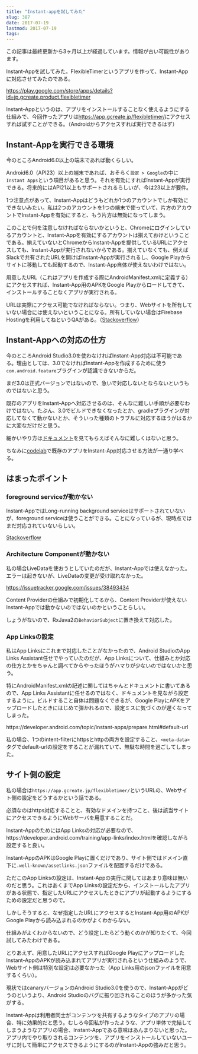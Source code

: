 ```yaml
---
title: "Instant-appを試してみた"
slug: 387
date: 2017-07-19
lastmod: 2017-07-19
tags: 
---
```


<div id="wppda_alert">この記事は最終更新から3ヶ月以上が経過しています。情報が古い可能性があります。</div><p>Instant-Appを試してみた。FlexibleTimerというアプリを作って、Instant-Appに対応させてみたのである。</p>
<p><a href="https://play.google.com/store/apps/details?id=jp.gcreate.product.flexibletimer">https://play.google.com/store/apps/details?id=jp.gcreate.product.flexibletimer</a></p>
<p>Instant-Appというのは、アプリをインストールすることなく使えるようにする仕組みで、今回作ったアプリは<a href="https://app.gcreate.jp/flexibletimer/">https://app.gcreate.jp/flexibletimer/</a>にアクセスすれば試すことができる。（Androidからアクセスすれば実行できるはず）</p>
<h2>Instant-Appを実行できる環境</h2>
<p>今のところAndroid6.0以上の端末であれば動くらしい。</p>
<p>Android6.0（API23）以上の端末であれば、おそらく<code>設定 &gt; Google</code>の中に<code>Instant Apps</code>という項目があると思う。それを有効にすればInstant-Appが実行できる。将来的にはAPI21以上もサポートされるらしいが、今は23以上が要件。</p>
<p>1つ注意点があって、Instant-Appはどうもどれか1つのアカウントでしか有効にできないみたい。私は2つのアカウントを1つの端末で使っていて、片方のアカウントでInstant-Appを有効にすると、もう片方は無効になってしまう。</p>
<p>このことで何を注意しなければならないかというと、Chromeにログインしているアカウントと、Instant-Appを有効にするアカウントは揃えておけということである。揃えていないとChromeからInstant-Appを提供しているURLにアクセスしても、Instant-Appが実行されないからである。揃えていなくても、例えばSlackで共有されたURLを開けばInstant-Appが実行されるし、Google Playからサイトに移動しても起動するので、Instant-App自体が使えないわけではない。</p>
<p>用意したURL（これはアプリを作成する際にAndroidManifest.xmlに定義する）にアクセスすれば、Instant-App用のAPKをGoogle Playからロードしてきて、インストールすることなくアプリが実行される。</p>
<p>URLは実際にアクセス可能でなければならない。つまり、Webサイトを所有していない場合には使えないということになる。所有していない場合はFirebase Hostingを利用してねというQAがある。（<a href="https://stackoverflow.com/questions/44979842/android-instant-app-without-having-a-verified-website">Stackoverflow</a>）</p>
<h2>Instant-Appへの対応の仕方</h2>
<p>今のところAndroid Studio3.0を使わなければInstant-App対応は不可能である。理由としては、3.0でなければInstant-Appを作成するために使う<code>com.android.feature</code>プラグインが認識できないからだ。</p>
<p>まだ3.0は正式バージョンではないので、急いで対応しないとならないというものではないと思う。</p>
<p>既存のアプリをInstant-Appへ対応させるのは、そんなに難しい手順が必要なわけではない。たぶん、3.0でビルドできなくなったとか、gradleプラグインが対応してなくて動かないとか、そういった種類のトラブルに対応するほうがはるかに大変なだけだと思う。</p>
<p>細かいやり方は<a href="https://developer.android.com/topic/instant-apps/index.html">ドキュメント</a>を見てもらえばそんなに難しくはないと思う。</p>
<p>ちなみに<a href="https://codelabs.developers.google.com/codelabs/android-instant-apps/#0">codelab</a>で既存のアプリをInstant-App対応させる方法が一通り学べる。</p>
<h2>はまったポイント</h2>
<h3>foreground serviceが動かない</h3>
<p>Instant-AppではLong-running background serviceはサポートされていないが、foreground serviceは使うことができる。ことになっているが、現時点ではまだ対応されていないらしい。</p>
<p><a href="https://stackoverflow.com/questions/44656049/android-instantapp-foreground-service">Stackoverflow</a></p>
<h3>Architecture Componentが動かない</h3>
<p>私の場合LiveDataを使おうとしていたのだが、Instant-Appでは使えなかった。エラーは起きないが、LiveDataの変更が受け取れなかった。</p>
<p><a href="https://issuetracker.google.com/issues/38493434">https://issuetracker.google.com/issues/38493434</a></p>
<p>Content Providerの仕組みで初期化してるから、Content Providerが使えないInstant-Appでは動かないのではないのかということらしい。</p>
<p>しょうがないので、RxJava2の<code>BehaviorSubject</code>に置き換えて対応した。</p>
<h3>App Linksの設定</h3>
<p>私はApp Linksにこれまで対応したことがなかったので、Android StudioのApp Links Assistant任せでやっていたのだが、App Linksについて、仕組みとか対応の仕方とかをちゃんと調べてからやったほうがハマりが少ないのではないかと思う。</p>
<p>特にAndroidManifest.xmlの記述に関してはちゃんとドキュメントに書いてあるので、App Links Assistantに任せるのではなく、ドキュメントを見ながら設定するように。ビルドすること自体は問題なくできるが、Google PlayにAPKをアップロードしたときにはじめて弾かれるので、設定ミスに気づくのが遅くなってしまった。</p>
<p>https://developer.android.com/topic/instant-apps/prepare.html#default-url</p>
<p>私の場合、1つのintent-filterにhttpsとhttpの両方を設定すること、<code>&lt;meta-data&gt;</code>タグでdefault-urlの設定をすることが漏れていて、無駄な時間を過ごしてしまった。</p>
<h2>サイト側の設定</h2>
<p>私の場合は<code>https://app.gcreate.jp/flexibletimer/</code>というURLの、Webサイト側の設定をどうするかという話である。</p>
<p>必須なのはhttps対応することと、有効なドメインを持つこと、後は該当サイトにアクセスできるようにWebサーバを用意することだ。</p>
<p>Instant-AppのためにはApp Linksの対応が必要なので、https://developer.android.com/training/app-links/index.htmlを確認しながら設定すると良い。</p>
<p>Instant-AppのAPKはGoogle Playに置くだけであり、サイト側ではドメイン直下に<code>.well-known/assetlinks.json</code>ファイルを配置するだけである。</p>
<p>ただこのApp Linksの設定は、Instant-Appの実行に関してはあまり意味は無いのだと思う。これはあくまでApp Linksの設定だから、インストールしたアプリがある状態で、指定したURLにアクセスしたときにアプリが起動するようにするための設定だと思うので。</p>
<p>しかしそうすると、なぜ指定したURLにアクセスするとInstant-App用のAPKがGoogle Playから読み込まれるのかがよくわからない。</p>
<p>仕組みがよくわからないので、どう設定したらどう動くのかが知りたくて、今回試してみたわけである。</p>
<p>とりあえず、用意したURLにアクセスすればGoogle PlayにアップロードしたInstant-AppのAPKが読み込まれてアプリが実行されるという仕組みのようで、Webサイト側は特別な設定は必要なかった（App Links用のjsonファイルを用意するくらい）。</p>
<p>現状ではcanaryバージョンのAndroid Studio3.0を使うので、Instant-Appがどうのというより、Android Studioのバグに振り回されることのほうが多かった気がする。</p>
<p>Instant-Appは利用者同士がコンテンツを共有するようなタイプのアプリの場合、特に効果的だと思う。むしろ今回私が作ったような、アプリ単体で完結してしまうようなアプリの場合、Instant-Appである意味はあんまりないと思った。アプリ内でやり取りされるコンテンツを、アプリをインストールしていないユーザに対して簡単にアクセスできるようにするのがInstant-Appの強みだと思う。</p>

  
